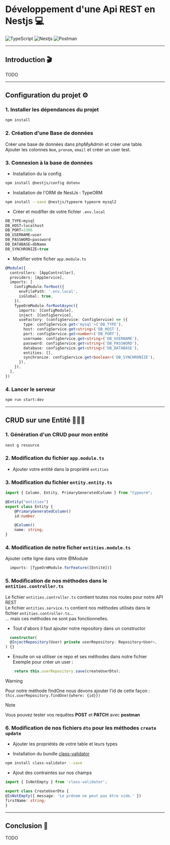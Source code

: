 # Développement d'une Api REST en Nestjs 💻
![TypeScript](https://img.shields.io/badge/TypeScript-007ACC?style=for-the-badge&logo=typescript&logoColor=white)
![Nestjs](https://img.shields.io/badge/nestjs-E0234E?style=for-the-badge&logo=nestjs&logoColor=white)
![Postman](https://img.shields.io/badge/Postman-FF6C37?style=for-the-badge&logo=Postman&logoColor=white)

--- 

## Introduction 🎬
TODO

---

## Configuration du projet ⚙️

### 1. Installer les dépendances du projet
```bash
npm install
```

### 2. Création d'une Base de données 
Créer une base de données dans phpMyAdmin et créer une table.  
Ajouter les colonnes `Nom`, `prenom`, `email` et créer un user test. 

### 3. Connexion à la base de données
  - Installation du la config
```bash
npm install @nestjs/config dotenv
```
  - Installation de l'ORM de NestJs : TypeORM
```bash
npm install --save @nestjs/typeorm typeorm mysql2
```

  - Créer et modifier de votre fichier `.env.local`
```typescript
DB_TYPE=mysql
DB_HOST=localhost
DB_PORT=3306
DB_USERNAME=user
DB_PASSWORD=password
DB_DATABASE=dbName
DB_SYNCHRONIZE=true
```

  - Modifier votre ficher `app.module.ts`
```typescript
@Module({
  controllers: [AppController],
  providers: [AppService],
  imports: [
    ConfigModule.forRoot({
      envFilePath: '.env.local',
      isGlobal: true,
    }),
    TypeOrmModule.forRootAsync({
      imports: [ConfigModule],
      inject: [ConfigService],
      useFactory: (configService: ConfigService) => ({
        type: configService.get<'mysql'>('DB_TYPE'),
        host: configService.get<string>('DB_HOST'),
        port: configService.get<number>('DB_PORT'),
        username: configService.get<string>('DB_USERNAME'),
        password: configService.get<string>('DB_PASSWORD'),
        database: configService.get<string>('DB_DATABASE'),
        entities: [],
        synchronize: configService.get<boolean>('DB_SYNCHRONIZE'),
      }),
    }),
  ],
})
```

### 4. Lancer le serveur
```bash
npm run start:dev
```

---

## CRUD sur une Entité 🧑🏼‍💼

### 1. Génération d'un CRUD pour mon entité
```bash
nest g resource
```  

### 2. Modification du fichier `app.module.ts`
  - Ajouter votre entité dans la propriété `entities`

### 3. Modification du fichier `entity.entity.ts`
```ts
import { Column, Entity, PrimaryGeneratedColumn } from "typeorm";

@Entity("entities")
export class Entity {
    @PrimaryGeneratedColumn()
    id:number

    @Column()
    name: string;
}
```

### 4. Modification de notre ficher `entities.module.ts`
Ajouter cette ligne dans votre @Module
```ts
  imports: [TypeOrmModule.forFeature([Entité])]
```

### 5. Modification de nos méthodes dans le `entities.controller.ts`
Le fichier `entities.controller.ts` contient toutes nos routes pour notre API REST  
Le fichier `entities.service.ts` contient nos méthodes utilisés dans le fichier `entities.controller.ts`...  
... mais ces méthodes ne sont pas fonctionnelles.  
  
  - Tout d'abors il faut ajouter notre repository dans un constructor  
```typescript
  constructor(
  @InjectRepository(User) private userRepository: Repository<User>,
) {}
```

  - Ensuite on va utiliser ce repo et ses méthodes dans notre fichier  
  Exemple pour créer un user :  
```typescript
    return this.userRepository.save(createUserDto);
``` 
  > [!WARNING]
  > Pour notre méthode findOne nous devons ajouter l'id de cette façon :  
  > `this.userRepository.findOne({where: {id}})`  

  > [!NOTE]
  > Vous pouvez tester vos requêtes **POST** et **PATCH** avec **postman**

### 6. Modification de nos fichiers `dto` pour les méthodes `create` `update`
  - Ajouter les propriétés de votre table et leurs types

  - Installation du bundle [class-validator](https://github.com/typestack/class-validator)  
```bash
npm install class-validator --save
```

  - Ajout des contraintes sur nos champs
```typescript
import { IsNotEmpty } from 'class-validator';  

export class CreateUserDto {
@IsNotEmpty({ message: 'Le prénom ne peut pas être vide.' })
firstName: string;
}
```

---

## Conclusion 📌
TODO
